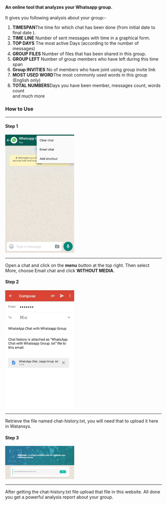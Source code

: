 <b>An online tool that analyzes your Whatsapp group.</b> <br><br>
It gives you following analysis about your group:-<br>
1. <b>TIMESPAN</b>The time for which chat has been done (from initial date to final date ).<br>
2. <b>TIME LINE</b>  Number of sent messages with time in a graphical form.<br>
3. <b>TOP DAYS</b> The most active Days (according to the number of messages)<br>
4. <b>GROUP FILES</b> Number of files that has been shared in this group.<br>
5. <b>GROUP LEFT</b> Number of group members who have left during this time span<br>
6. <b>Group INVITIES</b> No of members who have joint using group invite link<br>
7. <b>MOST USED WORD</b>The most commonly used words in this group (English only)<br>
8. <b>TOTAL NUMBERS</b>Days you have been member, messages count, words count<br> and much more
<h3>How to Use</h3><hr>
<h4>Step 1</h4>
<img src="https://github.com/Dotcodes/watanysis/blob/master/step1.jpeg?raw=true" width="222px"><hr>
<p>Open a chat and click on the <b>menu</b> button at the top right. Then select More, choose Email chat and click <b>WITHOUT MEDIA</b>.</p>
<h4>Step 2</h4>
<img src="https://github.com/Dotcodes/watanysis/blob/master/step2.jpeg?raw=true" width="222px"><hr>
<p>Retrieve the file named chat-history.txt, you will need that to upload it here in Watansys.</p>
<h4>Step 3</h4>
<img src="https://github.com/Dotcodes/watanysis/blob/master/step3.jpeg?raw=true" width="222px"><hr>
<p>After getting the chat-history.txt file upload that file in this website. All done you get a powerful analysis report about your group.</p>

